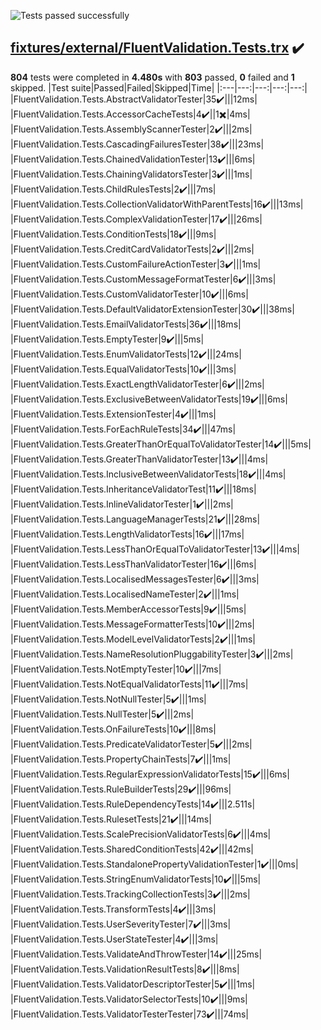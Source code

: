 ![Tests passed successfully](https://img.shields.io/badge/tests-803%20passed%2C%201%20skipped-success)
## <a id="user-content-r0" href="#r0">fixtures/external/FluentValidation.Tests.trx</a> ✔️
**804** tests were completed in **4.480s** with **803** passed, **0** failed and **1** skipped.
|Test suite|Passed|Failed|Skipped|Time|
|:---|---:|---:|---:|---:|
|FluentValidation.Tests.AbstractValidatorTester|35✔️|||12ms|
|FluentValidation.Tests.AccessorCacheTests|4✔️||1✖️|4ms|
|FluentValidation.Tests.AssemblyScannerTester|2✔️|||2ms|
|FluentValidation.Tests.CascadingFailuresTester|38✔️|||23ms|
|FluentValidation.Tests.ChainedValidationTester|13✔️|||6ms|
|FluentValidation.Tests.ChainingValidatorsTester|3✔️|||1ms|
|FluentValidation.Tests.ChildRulesTests|2✔️|||7ms|
|FluentValidation.Tests.CollectionValidatorWithParentTests|16✔️|||13ms|
|FluentValidation.Tests.ComplexValidationTester|17✔️|||26ms|
|FluentValidation.Tests.ConditionTests|18✔️|||9ms|
|FluentValidation.Tests.CreditCardValidatorTests|2✔️|||2ms|
|FluentValidation.Tests.CustomFailureActionTester|3✔️|||1ms|
|FluentValidation.Tests.CustomMessageFormatTester|6✔️|||3ms|
|FluentValidation.Tests.CustomValidatorTester|10✔️|||6ms|
|FluentValidation.Tests.DefaultValidatorExtensionTester|30✔️|||38ms|
|FluentValidation.Tests.EmailValidatorTests|36✔️|||18ms|
|FluentValidation.Tests.EmptyTester|9✔️|||5ms|
|FluentValidation.Tests.EnumValidatorTests|12✔️|||24ms|
|FluentValidation.Tests.EqualValidatorTests|10✔️|||3ms|
|FluentValidation.Tests.ExactLengthValidatorTester|6✔️|||2ms|
|FluentValidation.Tests.ExclusiveBetweenValidatorTests|19✔️|||6ms|
|FluentValidation.Tests.ExtensionTester|4✔️|||1ms|
|FluentValidation.Tests.ForEachRuleTests|34✔️|||47ms|
|FluentValidation.Tests.GreaterThanOrEqualToValidatorTester|14✔️|||5ms|
|FluentValidation.Tests.GreaterThanValidatorTester|13✔️|||4ms|
|FluentValidation.Tests.InclusiveBetweenValidatorTests|18✔️|||4ms|
|FluentValidation.Tests.InheritanceValidatorTest|11✔️|||18ms|
|FluentValidation.Tests.InlineValidatorTester|1✔️|||2ms|
|FluentValidation.Tests.LanguageManagerTests|21✔️|||28ms|
|FluentValidation.Tests.LengthValidatorTests|16✔️|||17ms|
|FluentValidation.Tests.LessThanOrEqualToValidatorTester|13✔️|||4ms|
|FluentValidation.Tests.LessThanValidatorTester|16✔️|||6ms|
|FluentValidation.Tests.LocalisedMessagesTester|6✔️|||3ms|
|FluentValidation.Tests.LocalisedNameTester|2✔️|||1ms|
|FluentValidation.Tests.MemberAccessorTests|9✔️|||5ms|
|FluentValidation.Tests.MessageFormatterTests|10✔️|||2ms|
|FluentValidation.Tests.ModelLevelValidatorTests|2✔️|||1ms|
|FluentValidation.Tests.NameResolutionPluggabilityTester|3✔️|||2ms|
|FluentValidation.Tests.NotEmptyTester|10✔️|||7ms|
|FluentValidation.Tests.NotEqualValidatorTests|11✔️|||7ms|
|FluentValidation.Tests.NotNullTester|5✔️|||1ms|
|FluentValidation.Tests.NullTester|5✔️|||2ms|
|FluentValidation.Tests.OnFailureTests|10✔️|||8ms|
|FluentValidation.Tests.PredicateValidatorTester|5✔️|||2ms|
|FluentValidation.Tests.PropertyChainTests|7✔️|||1ms|
|FluentValidation.Tests.RegularExpressionValidatorTests|15✔️|||6ms|
|FluentValidation.Tests.RuleBuilderTests|29✔️|||96ms|
|FluentValidation.Tests.RuleDependencyTests|14✔️|||2.511s|
|FluentValidation.Tests.RulesetTests|21✔️|||14ms|
|FluentValidation.Tests.ScalePrecisionValidatorTests|6✔️|||4ms|
|FluentValidation.Tests.SharedConditionTests|42✔️|||42ms|
|FluentValidation.Tests.StandalonePropertyValidationTester|1✔️|||0ms|
|FluentValidation.Tests.StringEnumValidatorTests|10✔️|||5ms|
|FluentValidation.Tests.TrackingCollectionTests|3✔️|||2ms|
|FluentValidation.Tests.TransformTests|4✔️|||3ms|
|FluentValidation.Tests.UserSeverityTester|7✔️|||3ms|
|FluentValidation.Tests.UserStateTester|4✔️|||3ms|
|FluentValidation.Tests.ValidateAndThrowTester|14✔️|||25ms|
|FluentValidation.Tests.ValidationResultTests|8✔️|||8ms|
|FluentValidation.Tests.ValidatorDescriptorTester|5✔️|||1ms|
|FluentValidation.Tests.ValidatorSelectorTests|10✔️|||9ms|
|FluentValidation.Tests.ValidatorTesterTester|73✔️|||74ms|